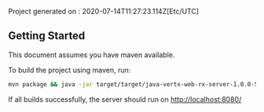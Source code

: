 Project generated on : 2020-07-14T11:27:23.114Z[Etc/UTC]

## Getting Started

This document assumes you have maven available.

To build the project using maven, run:
```bash
mvn package && java -jar target/target/java-vertx-web-rx-server-1.0.0-SNAPSHOT-fat.jar
```

If all builds successfully, the server should run on [http://localhost:8080/](http://localhost:8080/)
